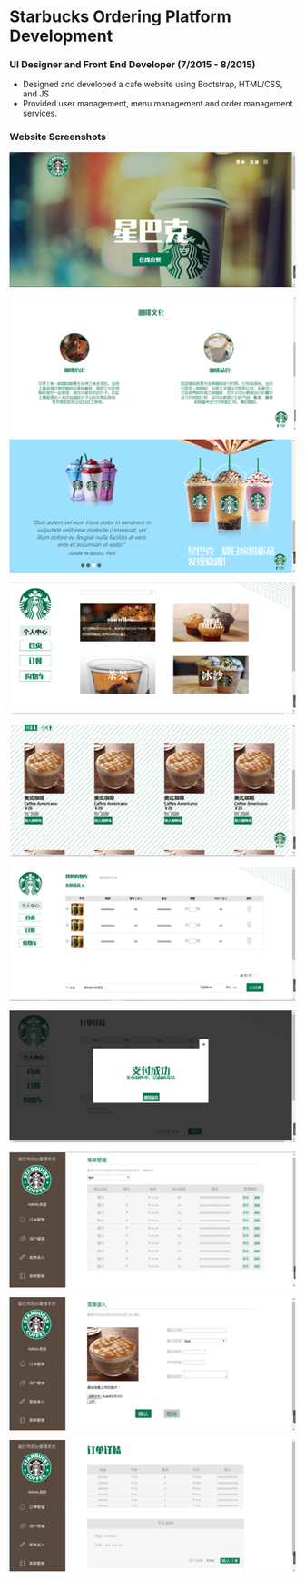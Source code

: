 # Starbucks Ordering Platform Development 
### UI Designer and Front End Developer (7/2015 - 8/2015)
* Designed and developed a cafe website using Bootstrap, HTML/CSS, and JS
* Provided user management, menu management and order management services.
### Website Screenshots
![image text](https://github.com/MoonOnTheWay/Starbucks-Ordering-System/blob/master/screenshots/1.png)

![image text](https://github.com/MoonOnTheWay/Starbucks-Ordering-System/blob/master/screenshots/2.png)

![image text](https://github.com/MoonOnTheWay/Starbucks-Ordering-System/blob/master/screenshots/3.png)

![image text](https://github.com/MoonOnTheWay/Starbucks-Ordering-System/blob/master/screenshots/4.png)

![image text](https://github.com/MoonOnTheWay/Starbucks-Ordering-System/blob/master/screenshots/5.png)

![image text](https://github.com/MoonOnTheWay/Starbucks-Ordering-System/blob/master/screenshots/6.png)

![image text](https://github.com/MoonOnTheWay/Starbucks-Ordering-System/blob/master/screenshots/7.png)

![image text](https://github.com/MoonOnTheWay/Starbucks-Ordering-System/blob/master/screenshots/8.png)

![image text](https://github.com/MoonOnTheWay/Starbucks-Ordering-System/blob/master/screenshots/9.png)

![image text](https://github.com/MoonOnTheWay/Starbucks-Ordering-System/blob/master/screenshots/10.png)


